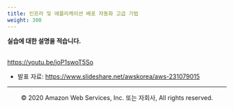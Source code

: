 ```yaml
---
title: 인프라 및 애플리케이션 배포 자동화 고급 기법
weight: 300
---
```


**실습에 대한 설명을 적습니다.** <br/><br/>

https://youtu.be/joP1swoT5So

* 발표 자료: https://www.slideshare.net/awskorea/aws-231079015
---
<p align="center">
© 2020 Amazon Web Services, Inc. 또는 자회사, All rights reserved.
</p>
